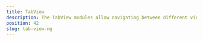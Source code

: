 ```yaml
---
title: TabView
description: The TabView modules allow navigating between different views by tapping on some of the tabs or by swiping between the views. The component provides the needed functionality for setting up the active tab via the selectedIndex property and handling the tab change event via selectedIndexChangedEvent. We can also specify the number of the preloaded tabs for android with androidOffscreenTabLimit property and the tabs position with the androidTabsPosition property.
position: 42
slug: tab-view-ng
---
```

